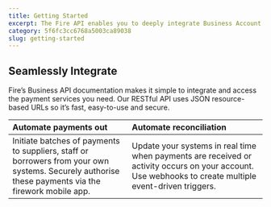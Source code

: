 ```yaml
---
title: Getting Started
excerpt: The Fire API enables you to deeply integrate Business Account features into your application or back-office systems. Whether initiating payments out, segregating funds or automating reconciliation, our powerful API can be used to enhance and simplify a range of payment processes.
category: 5f6fc3cc6768a5003ca89038
slug: getting-started
---
```

## Seamlessly Integrate

Fire’s Business API documentation makes it simple to integrate and access the payment services you need. Our RESTful API uses JSON resource-based URLs so it’s fast, easy-to-use and secure.

| Automate payments out                                                                                                                               | Automate reconciliation                                                                                                                                |
| :-------------------------------------------------------------------------------------------------------------------------------------------------- | :----------------------------------------------------------------------------------------------------------------------------------------------------- |
| Initiate batches of payments to suppliers, staff or borrowers from your own systems. Securely authorise these payments via the firework mobile app. | Update your systems in real time when payments are received or activity occurs on your account. Use webhooks to create multiple event-driven triggers. |